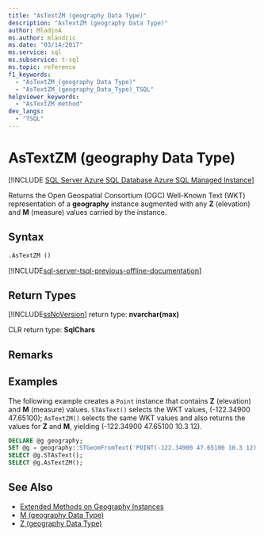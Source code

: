```yaml
---
title: "AsTextZM (geography Data Type)"
description: "AsTextZM (geography Data Type)"
author: MladjoA
ms.author: mlandzic
ms.date: "03/14/2017"
ms.service: sql
ms.subservice: t-sql
ms.topic: reference
f1_keywords:
  - "AsTextZM_(geography Data Type)"
  - "AsTextZM_(geography_Data_Type)_TSQL"
helpviewer_keywords:
  - "AsTextZM method"
dev_langs:
  - "TSQL"
---
```

# AsTextZM (geography Data Type)

[!INCLUDE [SQL Server Azure SQL Database Azure SQL Managed Instance](../../includes/applies-to-version/sql-asdb-asdbmi.md)]

  Returns the Open Geospatial Consortium (OGC) Well-Known Text (WKT) representation of a **geography** instance augmented with any **Z** (elevation) and **M** (measure) values carried by the instance.  
  
## Syntax  
  
```sql  
.AsTextZM ()  
```  

[!INCLUDE[sql-server-tsql-previous-offline-documentation](../../includes/sql-server-tsql-previous-offline-documentation.md)]

## Return Types

[!INCLUDE[ssNoVersion](../../includes/ssnoversion-md.md)] return type: **nvarchar(max)**  
  
CLR return type: **SqlChars**  
  
## Remarks  
  
## Examples  

The following example creates a `Point` instance that contains **Z** (elevation) and **M** (measure) values. `STAsText()` selects the WKT values, (-122.34900 47.65100); `AsTextZM()` selects the same WKT values and also returns the values for **Z** and **M**, yielding (-122.34900 47.65100 10.3 12).  
  
```sql
DECLARE @g geography;  
SET @g = geography::STGeomFromText('POINT(-122.34900 47.65100 10.3 12)', 4326);  
SELECT @g.STAsText();  
SELECT @g.AsTextZM();  
```  
  
## See Also  

- [Extended Methods on Geography Instances](../../t-sql/spatial-geography/extended-methods-on-geography-instances.md)
- [M &#40;geography Data Type&#41;](../../t-sql/spatial-geography/m-geography-data-type.md)
- [Z &#40;geography Data Type&#41;](../../t-sql/spatial-geography/z-geography-data-type.md)
